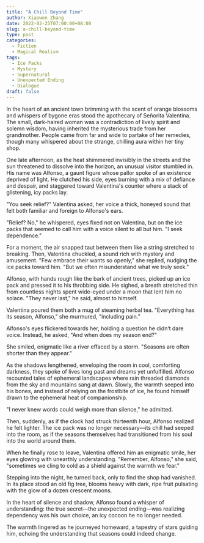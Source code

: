 ```yaml
---
title: "A Chill Beyond Time"
author: Xiaowen Zhang
date: 2022-02-25T07:00:00+08:00
slug: a-chill-beyond-time
type: post
categories:
  - Fiction
  - Magical Realism
tags:
  - Ice Packs
  - Mystery
  - Supernatural
  - Unexpected Ending
  - Dialogue
draft: false
---
```


In the heart of an ancient town brimming with the scent of orange blossoms and whispers of bygone eras stood the apothecary of Señorita Valentina. The small, dark-haired woman was a contradiction of lively spirit and solemn wisdom, having inherited the mysterious trade from her grandmother. People came from far and wide to partake of her remedies, though many whispered about the strange, chilling aura within her tiny shop.

One late afternoon, as the heat shimmered invisibly in the streets and the sun threatened to dissolve into the horizon, an unusual visitor stumbled in. His name was Alfonso, a gaunt figure whose pallor spoke of an existence deprived of light. He clutched his side, eyes burning with a mix of defiance and despair, and staggered toward Valentina's counter where a stack of glistening, icy packs lay. 

"You seek relief?" Valentina asked, her voice a thick, honeyed sound that felt both familiar and foreign to Alfonso's ears.

"Relief? No," he whispered, eyes fixed not on Valentina, but on the ice packs that seemed to call him with a voice silent to all but him. "I seek dependence."

For a moment, the air snapped taut between them like a string stretched to breaking. Then, Valentina chuckled, a sound rich with mystery and amusement. "Few embrace their wants so openly," she replied, nudging the ice packs toward him. "But we often misunderstand what we truly seek."

Alfonso, with hands rough like the bark of ancient trees, picked up an ice pack and pressed it to his throbbing side. He sighed, a breath stretched thin from countless nights spent wide-eyed under a moon that lent him no solace. "They never last," he said, almost to himself.

Valentina poured them both a mug of steaming herbal tea. "Everything has its season, Alfonso," she murmured, "including pain."

Alfonso's eyes flickered towards her, holding a question he didn’t dare voice. Instead, he asked, "And when does my season end?"

She smiled, enigmatic like a river effaced by a storm. "Seasons are often shorter than they appear."

As the shadows lengthened, enveloping the room in cool, comforting darkness, they spoke of lives long past and dreams yet unfulfilled. Alfonso recounted tales of ephemeral landscapes where rain threaded diamonds from the sky and mountains sang at dawn. Slowly, the warmth seeped into his bones, and instead of relying on the frostbite of ice, he found himself drawn to the ephemeral heat of companionship.

"I never knew words could weigh more than silence," he admitted.

Then, suddenly, as if the clock had struck thirteenth hour, Alfonso realized he felt lighter. The ice pack was no longer necessary—its chill had seeped into the room, as if the seasons themselves had transitioned from his soul into the world around them.

When he finally rose to leave, Valentina offered him an enigmatic smile, her eyes glowing with unearthly understanding. "Remember, Alfonso," she said, "sometimes we cling to cold as a shield against the warmth we fear."

Stepping into the night, he turned back, only to find the shop had vanished. In its place stood an old fig tree, blooms heavy with dark, ripe fruit pulsating with the glow of a dozen crescent moons.

In the heart of silence and shadow, Alfonso found a whisper of understanding: the true secret—the unexpected ending—was realizing dependency was his own choice, an icy cocoon he no longer needed.

The warmth lingered as he journeyed homeward, a tapestry of stars guiding him, echoing the understanding that seasons could indeed change.
